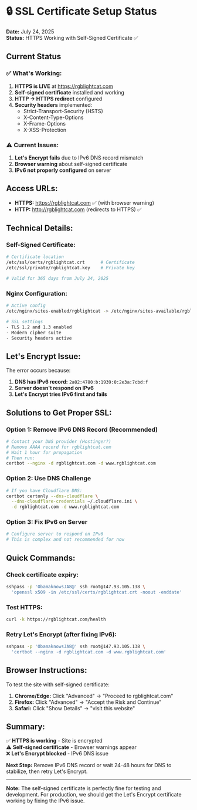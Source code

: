 # 🔒 SSL Certificate Setup Status

**Date:** July 24, 2025  
**Status:** HTTPS Working with Self-Signed Certificate ✅

## Current Status

### ✅ What's Working:
1. **HTTPS is LIVE** at https://rgblightcat.com
2. **Self-signed certificate** installed and working
3. **HTTP → HTTPS redirect** configured
4. **Security headers** implemented:
   - Strict-Transport-Security (HSTS)
   - X-Content-Type-Options
   - X-Frame-Options
   - X-XSS-Protection

### ⚠️ Current Issues:
1. **Let's Encrypt fails** due to IPv6 DNS record mismatch
2. **Browser warning** about self-signed certificate
3. **IPv6 not properly configured** on server

## Access URLs:
- **HTTPS:** https://rgblightcat.com ✅ (with browser warning)
- **HTTP:** http://rgblightcat.com (redirects to HTTPS) ✅

## Technical Details:

### Self-Signed Certificate:
```bash
# Certificate location
/etc/ssl/certs/rgblightcat.crt      # Certificate
/etc/ssl/private/rgblightcat.key    # Private key

# Valid for 365 days from July 24, 2025
```

### Nginx Configuration:
```bash
# Active config
/etc/nginx/sites-enabled/rgblightcat -> /etc/nginx/sites-available/rgblightcat-certbot

# SSL settings
- TLS 1.2 and 1.3 enabled
- Modern cipher suite
- Security headers active
```

## Let's Encrypt Issue:

The error occurs because:
1. **DNS has IPv6 record:** `2a02:4780:b:1939:0:2e3a:7cbd:f`
2. **Server doesn't respond on IPv6**
3. **Let's Encrypt tries IPv6 first and fails**

## Solutions to Get Proper SSL:

### Option 1: Remove IPv6 DNS Record (Recommended)
```bash
# Contact your DNS provider (Hostinger?)
# Remove AAAA record for rgblightcat.com
# Wait 1 hour for propagation
# Then run:
certbot --nginx -d rgblightcat.com -d www.rgblightcat.com
```

### Option 2: Use DNS Challenge
```bash
# If you have Cloudflare DNS:
certbot certonly --dns-cloudflare \
  --dns-cloudflare-credentials ~/.cloudflare.ini \
  -d rgblightcat.com -d www.rgblightcat.com
```

### Option 3: Fix IPv6 on Server
```bash
# Configure server to respond on IPv6
# This is complex and not recommended for now
```

## Quick Commands:

### Check certificate expiry:
```bash
sshpass -p 'ObamaknowsJA8@' ssh root@147.93.105.138 \
  'openssl x509 -in /etc/ssl/certs/rgblightcat.crt -noout -enddate'
```

### Test HTTPS:
```bash
curl -k https://rgblightcat.com/health
```

### Retry Let's Encrypt (after fixing IPv6):
```bash
sshpass -p 'ObamaknowsJA8@' ssh root@147.93.105.138 \
  'certbot --nginx -d rgblightcat.com -d www.rgblightcat.com'
```

## Browser Instructions:

To test the site with self-signed certificate:

1. **Chrome/Edge:** Click "Advanced" → "Proceed to rgblightcat.com"
2. **Firefox:** Click "Advanced" → "Accept the Risk and Continue"
3. **Safari:** Click "Show Details" → "visit this website"

## Summary:

✅ **HTTPS is working** - Site is encrypted  
⚠️ **Self-signed certificate** - Browser warnings appear  
❌ **Let's Encrypt blocked** - IPv6 DNS issue  

**Next Step:** Remove IPv6 DNS record or wait 24-48 hours for DNS to stabilize, then retry Let's Encrypt.

---

**Note:** The self-signed certificate is perfectly fine for testing and development. For production, we should get the Let's Encrypt certificate working by fixing the IPv6 issue.